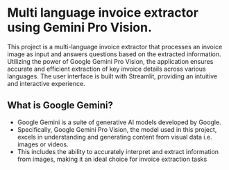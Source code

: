 # Multi language invoice extractor using Gemini Pro Vision.
This project is a multi-language invoice extractor that processes an invoice image as input and answers questions based on the extracted information. Utilizing the power of Google Gemini Pro Vision, the application ensures accurate and efficient extraction of key invoice details across various languages. The user interface is built with Streamlit, providing an intuitive and interactive experience.

## What is Google Gemini?
* Google Gemini is a suite of generative AI models developed by Google. 
* Specifically, Google Gemini Pro Vision, the model used in this project, excels in understanding and generating content from visual data i.e. images or videos.
* This includes the ability to accurately interpret and extract information from images, making it an ideal choice for invoice extraction tasks

